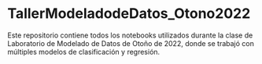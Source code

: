# TallerModeladodeDatos_Otono2022

Este repositorio contiene todos los notebooks utilizados durante la clase de Laboratorio de Modelado de Datos de Otoño de 2022, donde se trabajó con múltiples modelos de clasificación y regresión.
